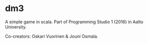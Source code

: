# dm3
A simple game in scala. Part of Programming Studio 1 (2016) in Aalto University. 

Co-creators: Oskari Vuorinen & Jouni Osmala.
